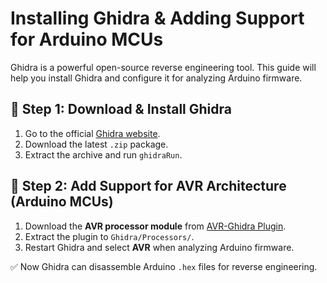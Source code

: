 # **Installing Ghidra & Adding Support for Arduino MCUs**

Ghidra is a powerful open-source reverse engineering tool. This guide will help you install Ghidra and configure it for analyzing Arduino firmware.

## **🔹 Step 1: Download & Install Ghidra**
1. Go to the official [Ghidra website](https://ghidra-sre.org/).
2. Download the latest `.zip` package.
3. Extract the archive and run `ghidraRun`.

## **🔹 Step 2: Add Support for AVR Architecture (Arduino MCUs)**
1. Download the **AVR processor module** from [AVR-Ghidra Plugin](https://github.com/avr-llvm/ghidra-avr).
2. Extract the plugin to `Ghidra/Processors/`.
3. Restart Ghidra and select **AVR** when analyzing Arduino firmware.

✅ Now Ghidra can disassemble Arduino `.hex` files for reverse engineering.
